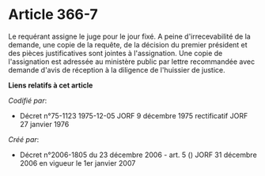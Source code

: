 # Article 366-7

Le requérant assigne le juge pour le jour fixé. A peine d'irrecevabilité de la demande, une copie de la requête, de la
décision du premier président et des pièces justificatives sont jointes à l'assignation. Une copie de l'assignation est
adressée au ministère public par lettre recommandée avec demande d'avis de réception à la diligence de l'huissier de justice.

**Liens relatifs à cet article**

_Codifié par_:

  - Décret n°75-1123 1975-12-05 JORF 9 décembre 1975 rectificatif JORF 27 janvier 1976

_Créé par_:

  - Décret n°2006-1805 du 23 décembre 2006 - art. 5 () JORF 31 décembre 2006 en vigueur le 1er janvier 2007
